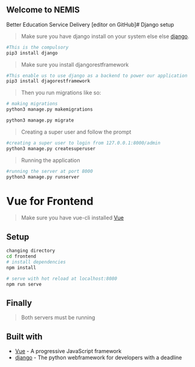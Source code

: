 ## Welcome to NEMIS

Better Education Service Delivery [editor on GitHub]# Django setup
> Make sure you have django install on your system else else [django](https://django.org).

```bash
#This is the compulsory
pip3 install django

```
> Make sure you install djangorestframework

```bash
#This enable us to use django as a backend to power our application
pip3 install djagorestframework

```
> Then you run migrations like so:

```bash
# making migrations
python3 manage.py makemigrations

python3 manage.py migrate

```
> Creating a super user and follow the prompt

```bash
#creating a super user to login from 127.0.0.1:8000/admin
python3 manage.py createsuperuser

```
> Running the application

```bash 
#running the server at port 8000
python3 manage.py runserver

```



# Vue for Frontend

> Make sure you have vue-cli installed [Vue](https://vuejs.org/)

## Setup

``` bash
changing directory
cd frontend 
# install dependencies
npm install

# serve with hot reload at localhost:8080
npm run serve

```
## Finally
> Both servers must be running 

## Built with
- [Vue](https://vuejs.org/) - A progressive JavaScript framework
- [django](https://django.org/) - The python webframework for developers with a deadline